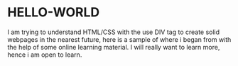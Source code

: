 # HELLO-WORLD
I am trying to understand HTML/CSS with the use DIV tag to create solid webpages in the nearest future, here is a sample of where i began from with the help of some online learning material. I will really want to learn more, hence i am open to learn. 
